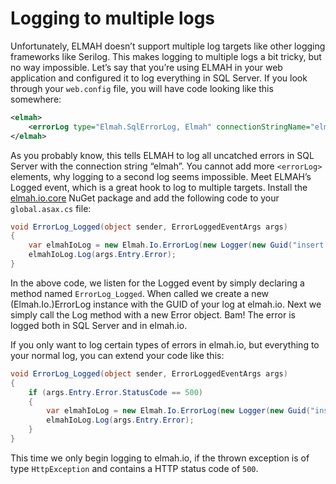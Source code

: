 # Logging to multiple logs

Unfortunately, ELMAH doesn’t support multiple log targets like other logging frameworks like Serilog. This makes logging to multiple logs a bit tricky, but no way impossible. Let’s say that you’re using ELMAH in your web application and configured it to log everything in SQL Server. If you look through your `web.config` file, you will have code looking like this somewhere:

```xml
<elmah>
    <errorLog type="Elmah.SqlErrorLog, Elmah" connectionStringName="elmah"/>
</elmah>
```

As you probably know, this tells ELMAH to log all uncatched errors in SQL Server with the connection string “elmah”. You cannot add more `<errorLog>` elements, why logging to a second log seems impossible. Meet ELMAH’s Logged event, which is a great hook to log to multiple targets. Install the [elmah.io.core](http://www.nuget.org/packages/elmah.io.core/) NuGet package and add the following code to your `global.asax.cs` file:

```csharp
void ErrorLog_Logged(object sender, ErrorLoggedEventArgs args)
{
    var elmahIoLog = new Elmah.Io.ErrorLog(new Logger(new Guid("insert your log id")));
    elmahIoLog.Log(args.Entry.Error);
}
```

In the above code, we listen for the Logged event by simply declaring a method named `ErrorLog_Logged`. When called we create a new (Elmah.Io.)ErrorLog instance with the GUID of your log at elmah.io. Next we simply call the Log method with a new Error object. Bam! The error is logged both in SQL Server and in elmah.io.

If you only want to log certain types of errors in elmah.io, but everything to your normal log, you can extend your code like this:

```csharp
void ErrorLog_Logged(object sender, ErrorLoggedEventArgs args)
{
    if (args.Entry.Error.StatusCode == 500)
    {
        var elmahIoLog = new Elmah.Io.ErrorLog(new Logger(new Guid("insert your log id")));
        elmahIoLog.Log(args.Entry.Error);
    }
}
```

This time we only begin logging to elmah.io, if the thrown exception is of type `HttpException` and contains a HTTP status code of `500`.
